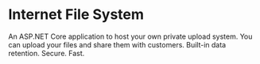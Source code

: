 # Internet File System
An ASP.NET Core application to host your own private upload system. You can upload your files and share them with customers. Built-in data retention. Secure. Fast.

